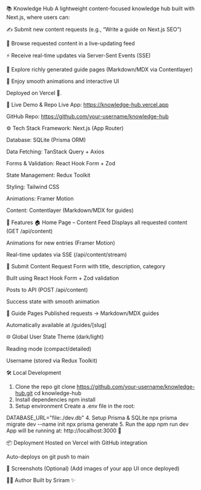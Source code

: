 📚 Knowledge Hub
A lightweight content-focused knowledge hub built with Next.js, where users can:

✍️ Submit new content requests (e.g., “Write a guide on Next.js SEO”)

📰 Browse requested content in a live-updating feed

⚡ Receive real-time updates via Server-Sent Events (SSE)

📖 Explore richly generated guide pages (Markdown/MDX via Contentlayer)

🎨 Enjoy smooth animations and interactive UI

Deployed on Vercel 🚀.

🔗 Live Demo & Repo
Live App: https://knowledge-hub.vercel.app

GitHub Repo: https://github.com/your-username/knowledge-hub

⚙️ Tech Stack
Framework: Next.js (App Router)

Database: SQLite (Prisma ORM)

Data Fetching: TanStack Query + Axios

Forms & Validation: React Hook Form + Zod

State Management: Redux Toolkit

Styling: Tailwind CSS

Animations: Framer Motion

Content: Contentlayer (Markdown/MDX for guides)

🚀 Features
🏠 Home Page – Content Feed
Displays all requested content (GET /api/content)

Animations for new entries (Framer Motion)

Real-time updates via SSE (/api/content/stream)

📝 Submit Content Request
Form with title, description, category

Built using React Hook Form + Zod validation

Posts to API (POST /api/content)

Success state with smooth animation

📖 Guide Pages
Published requests → Markdown/MDX guides

Automatically available at /guides/[slug]

🌐 Global User State
Theme (dark/light)

Reading mode (compact/detailed)

Username (stored via Redux Toolkit)

🛠️ Local Development
1. Clone the repo
git clone https://github.com/your-username/knowledge-hub.git
cd knowledge-hub
2. Install dependencies
npm install
3. Setup environment
Create a .env file in the root:

DATABASE_URL="file:./dev.db"
4. Setup Prisma & SQLite
npx prisma migrate dev --name init
npx prisma generate
5. Run the app
npm run dev
App will be running at: http://localhost:3000 🎉

📦 Deployment
Hosted on Vercel with GitHub integration

Auto-deploys on git push to main

📸 Screenshots (Optional)
(Add images of your app UI once deployed)

👨‍💻 Author
Built by Sriram ✨
